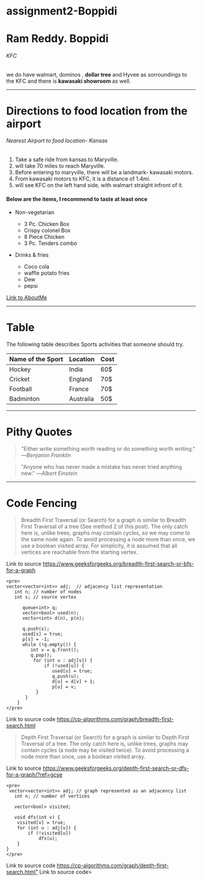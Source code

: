 # assignment2-Boppidi


# Ram Reddy. Boppidi

###### KFC
we do have walmart, dominos , **dollar tree** and Hyvee as sorroundings to the KFC and there is **kawasaki showroom** as well.

---

# Directions to food location from the airport
###### Nearest Airport to food location- Kansas
1. Take a safe ride from kansas to Maryville.
2. will take 70 miles to reach Maryville.
3. Before entering to maryville, there will be a landmark- kawasaki motors.
4. From  kawasaki motors to KFC, it is a distance of 1.4mi.
5. will see KFC on the left hand side, with walmart straight infront of it.

#### Below are the items, I recommend to taste at least once 

* Non-vegetarian
   * 3 Pc. Chicken Box
   * Crispy colonel Box
   * 8 Piece Chicken
   * 3 Pc. Tenders combo

* Drinks & fries
   * Coco cola
   * waffle potato fries
   * Dew
   * pepsi

[Link to AboutMe](https://github.com/RamReddy98/assignment2-Boppidi/blob/main/AboutMe.md)

---

# Table

The following table describes Sports activities that someone should try.

|     Name of the Sport   |       Location    |      Cost    |    
|           ---                   |           ---                 |       ---          |
|    Hockey  |     India    |       60$          |
|     Cricket                   |       England               |       70$         |
|     Football                 |   France   |      70$         |
|     Badminton                      |     Australia              |       50$          |

---

# Pithy Quotes
>  "Either write something worth reading or do something worth writing." —*Benjamin Franklin*   <br>
    
>  "Anyone who has never made a mistake has never tried anything new." —*Albert Einstein*

---

# Code Fencing
> Breadth First Traversal (or Search) for a graph is similar to Breadth First Traversal of a tree (See method 2 of this post). The only catch here is, unlike trees, graphs may contain cycles, so we may come to the same node again. To avoid processing a node more than once, we use a boolean visited array. For simplicity, it is assumed that all vertices are reachable from the starting vertex.

Link to source <https://www.geeksforgeeks.org/breadth-first-search-or-bfs-for-a-graph>
```
<pre>
vector<vector<int>> adj;  // adjacency list representation
   int n; // number of nodes
   int s; // source vertex

      queue<int> q;
      vector<bool> used(n);
      vector<int> d(n), p(n);

      q.push(s);
      used[s] = true;
      p[s] = -1;
      while (!q.empty()) {
         int v = q.front();
         q.pop();
          for (int u : adj[v]) {
              if (!used[u]) {
                 used[u] = true;
                 q.push(u);
                 d[u] = d[v] + 1;
                 p[u] = v;
           }
       }
    }
</pre>
```

Link to source code <https://cp-algorithms.com/graph/breadth-first-search.html>

> Depth First Traversal (or Search) for a graph is similar to Depth First Traversal of a tree. The only catch here is, unlike trees, graphs may contain cycles (a node may be visited twice). To avoid processing a node more than once, use a boolean visited array.

Link to source <https://www.geeksforgeeks.org/depth-first-search-or-dfs-for-a-graph/?ref=gcse>
```
<pre>
 vector<vector<int>> adj; // graph represented as an adjacency list
   int n; // number of vertices

   vector<bool> visited;

   void dfs(int v) {
    visited[v] = true;
    for (int u : adj[v]) {
        if (!visited[u])
            dfs(u);
    }
}
</pre>
```

Link to source code <https://cp-algorithms.com/graph/depth-first-search.html"> Link to source code>








